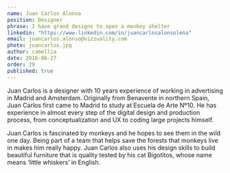 ```yaml
---
name: Juan Carlos Alonso 
position: Designer  
phrase: I have grand designs to open a monkey shelter        
linkedin: "https://www.linkedin.com/in/juancarlosalonsolena"  		
email: juancarlos.alonso@vizzuality.com     
photo: juancarlos.jpg     
author: camellia    
date: 2016-06-27       
order: 29
published: true
---
```


Juan Carlos is a designer with 10 years experience of working in advertising in Madrid and Amsterdam. Originally from Benavente in northern Spain, Juan Carlos first came to Madrid to study at Escuela de Arte Nº10. He has experience in almost every step of the digital design and production process, from conceptualization and UX to coding large projects himself.

Juan Carlos is fascinated by monkeys and he hopes to see them in the wild one day. Being part of a team that helps save the forests that monkeys live in makes him really happy. Juan Carlos also uses his design skills to build beautiful furniture that is quality tested by his cat Bigotitos, whose name means ‘little whiskers’ in English. 
